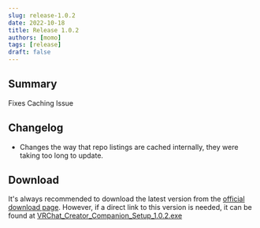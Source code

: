 ```yaml
---
slug: release-1.0.2
date: 2022-10-18
title: Release 1.0.2
authors: [momo]
tags: [release]
draft: false
---
```

## Summary

Fixes Caching Issue

<!--truncate-->

## Changelog

* Changes the way that repo listings are cached internally, they were taking too long to update.

## Download

It's always recommended to download the latest version from the [official download page](https://vrchat.com/home/download).
However, if a direct link to this version is needed, it can be found at [VRChat_Creator_Companion_Setup_1.0.2.exe](https://vrcpm.vrchat.cloud/vcc/Builds/1.0.2/VRChat_CreatorCompanion_Setup_1.0.2.exe)
